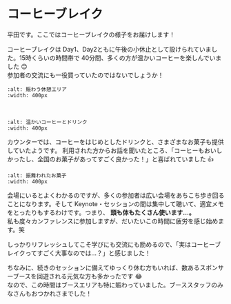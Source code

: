 # コーヒーブレイク

平田です。ここではコーヒーブレイクの様子をお届けします！

コーヒーブレイクは Day1、Day2ともに午後の小休止として設けられていました。15時くらいの時間帯で 40分間、多くの方が温かいコーヒーを楽しんでいました 😊  
参加者の交流にも一役買っていたのではないでしょうか！

```{image} coffee_break_avenue.jpeg
:alt: 賑わう休憩エリア
:width: 400px
```

<br>

```{image} coffee_break_counter.jpeg
:alt: 温かいコーヒーとドリンク
:width: 400px
```

カウンターでは、コーヒーをはじめとしたドリンクと、さまざまなお菓子も提供していたようです。
利用された方からお話を聞いたところ、「コーヒーもおいしかったし、全国のお菓子があってすごく良かった！」と喜ばれていました 👍  

```{image} coffee_break_sweets.jpeg
:alt: 振舞われたお菓子
:width: 400px
```

会場にいるとよくわかるのですが、多くの参加者は広い会場をあちこち歩き回ることになります。そして Keynote・セッションの間は集中して聴いて、適宜メモをとったりもするわけです。つまり、 **頭も体もたくさん使います…。**  
私も度々カンファレンスに参加しますが、だいたいこの時間に疲労を感じ始めます。笑

しっかりリフレッシュしてこそ学びにも交流にも励めるので、「実はコーヒーブレイクってすごく大事なのでは…？」と感じました！

ちなみに、続きのセッションに備えてゆっくり休む方もいれば、数あるスポンサーブースを回遊される元気な方も多かったです 😂  
なので、この時間はブースエリアも特に賑わっていました。ブーススタッフのみなさんもおつかれさまでした！
